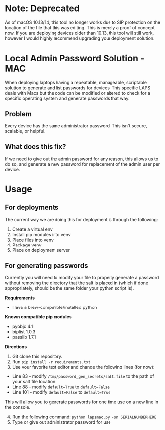 # Note: Deprecated
As of macOS 10.13/14, this tool no longer works due to SIP protection on the location of the file that this was editing. This is merely a proof of concept now. If you are deploying devices older than 10.13, this tool will still work, however I would highly recommend upgrading your deployment solution.

# Local Admin Password Solution - MAC
When deploying laptops having a repeatable, manageable, scriptable solution to generate and list passwords for devices. This specific LAPS deals with Macs but the code can be modified or altered to check for a specific operating system and generate passwords that way.

## Problem
Every device has the same administrator password. This isn't secure, scalable, or helpful.

## What does this fix?
If we need to give out the admin password for any reason, this allows us to do so, and generate a new password for replacement of the admin user per device.
# Usage
## For deployments
The current way we are doing this for deployment is through the following:
1. Create a virtual env
2. Install pip modules into venv
3. Place files into venv
4. Package venv
5. Place on deployment server

## For generating passwords
Currently you will need to modify your file to properly generate a password without removing the directory that the salt is placed in (which if done appropriately, should be the same folder your python script is).

**Requirements**
- Have a brew-compatible/installed python

**Known compatible pip modules**
- pyobjc 4.1
- biplist 1.0.3
- passlib  1.7.1

**Directions**

1. Git clone this repository.
2. Run `pip install -r requirements.txt`
3. Use your favorite text editor and change the following lines (for now):
 - Line 83 - modify `/tmp/password_gen_secrets/salt.file` to the path of your salt file location
 - Line 88 - modify `default=True` to `default=False`
 - Line 101 - modify `default=False` to `default=True`

 This will allow you to generate passwords for one time use on a new line in the console.

4. Run the following command: `python lapsmac.py -sn SERIALNUMBERHERE`
5. Type or give out administrator password for use

